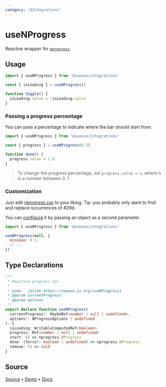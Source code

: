 ```yaml
---
category: '@Integrations'
---
```


# useNProgress

Reactive wrapper for [`nprogress`](https://github.com/rstacruz/nprogress)

## Usage

```js {6}
import { useNProgress } from '@vueuse/integrations'

const { isLoading } = useNProgress()

function toggle() {
  isLoading.value = !isLoading.value
}
```

### Passing a progress percentage

You can pass a percentage to indicate where the bar should start from.

```js {3}
import { useNProgress } from '@vueuse/integrations'

const { progress } = useNProgress(0.5)

function done() {
  progress.value = 1.0
}
```

> To change the progress percentage, set `progress.value = n`, where n is a number between 0..1.

### Customization

Just edit [nprogress.css](http://ricostacruz.com/nprogress/nprogress.css) to your liking. Tip: you probably only want to find and replace occurrences of #29d.

You can [configure](https://github.com/rstacruz/nprogress#configuration) it by passing an object as a second parameter.

```js {4}
import { useNProgress } from '@vueuse/integrations'

useNProgress(null, {
  minimum: 0.1,
  // ...
})
```


<!--FOOTER_STARTS-->
## Type Declarations

```typescript
/**
 * Reactive progress bar.
 *
 * @see   {@link https://vueuse.js.org/useNProgress}
 * @param currentProgress
 * @param options
 */
export declare function useNProgress(
  currentProgress?: MaybeRef<number | null | undefined>,
  options?: NProgressOptions | undefined
): {
  isLoading: WritableComputedRef<boolean>
  progress: Ref<number | null | undefined>
  start: () => nprogress.NProgress
  done: (force?: boolean | undefined) => nprogress.NProgress
  remove: () => void
}
```

## Source

[Source](https://github.com/vueuse/vueuse/blob/master/packages/integrations/useNProgress/index.ts) • [Demo](https://github.com/vueuse/vueuse/blob/master/packages/integrations/useNProgress/demo.vue) • [Docs](https://github.com/vueuse/vueuse/blob/master/packages/integrations/useNProgress/index.md)


<!--FOOTER_ENDS-->
